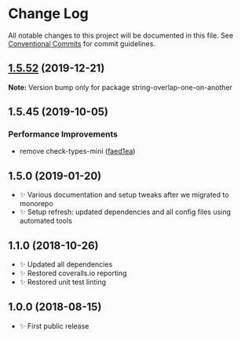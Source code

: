 # Change Log

All notable changes to this project will be documented in this file.
See [Conventional Commits](https://conventionalcommits.org) for commit guidelines.

## [1.5.52](https://gitlab.com/codsen/codsen/compare/string-overlap-one-on-another@1.5.51...string-overlap-one-on-another@1.5.52) (2019-12-21)

**Note:** Version bump only for package string-overlap-one-on-another





## 1.5.45 (2019-10-05)

### Performance Improvements

- remove check-types-mini ([faed1ea](https://gitlab.com/codsen/codsen/commit/faed1ea))

## 1.5.0 (2019-01-20)

- ✨ Various documentation and setup tweaks after we migrated to monorepo
- ✨ Setup refresh: updated dependencies and all config files using automated tools

## 1.1.0 (2018-10-26)

- ✨ Updated all dependencies
- ✨ Restored coveralls.io reporting
- ✨ Restored unit test linting

## 1.0.0 (2018-08-15)

- ✨ First public release
